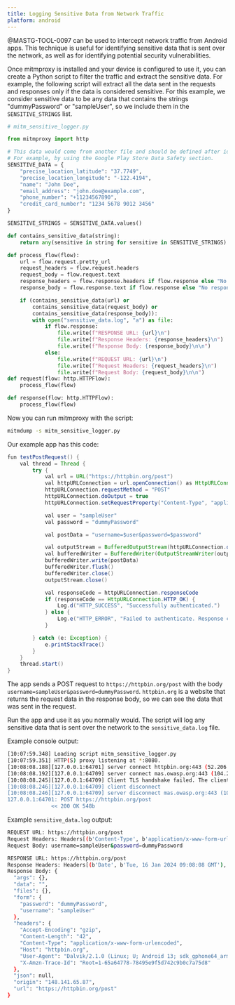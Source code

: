 ```yaml
---
title: Logging Sensitive Data from Network Traffic
platform: android
---
```


@MASTG-TOOL-0097 can be used to intercept network traffic from Android apps. This technique is useful for identifying sensitive data that is sent over the network, as well as for identifying potential security vulnerabilities.

Once mitmproxy is installed and your device is configured to use it, you can create a Python script to filter the traffic and extract the sensitive data. For example, the following script will extract all the data sent in the requests and responses only if the data is considered sensitive. For this example, we consider sensitive data to be any data that contains the strings "dummyPassword" or "sampleUser", so we include them in the `SENSITIVE_STRINGS` list.

```python
# mitm_sensitive_logger.py

from mitmproxy import http

# This data would come from another file and should be defined after identifying the data that is considered sensitive for this application.
# For example, by using the Google Play Store Data Safety section.
SENSITIVE_DATA = {
    "precise_location_latitude": "37.7749",
    "precise_location_longitude": "-122.4194",
    "name": "John Doe",
    "email_address": "john.doe@example.com",
    "phone_number": "+11234567890",
    "credit_card_number": "1234 5678 9012 3456"
}

SENSITIVE_STRINGS = SENSITIVE_DATA.values()

def contains_sensitive_data(string):
    return any(sensitive in string for sensitive in SENSITIVE_STRINGS)

def process_flow(flow):
    url = flow.request.pretty_url
    request_headers = flow.request.headers
    request_body = flow.request.text
    response_headers = flow.response.headers if flow.response else "No response"
    response_body = flow.response.text if flow.response else "No response"

    if (contains_sensitive_data(url) or 
        contains_sensitive_data(request_body) or 
        contains_sensitive_data(response_body)):
        with open("sensitive_data.log", "a") as file:
            if flow.response:
                file.write(f"RESPONSE URL: {url}\n")
                file.write(f"Response Headers: {response_headers}\n")
                file.write(f"Response Body: {response_body}\n\n")
            else:
                file.write(f"REQUEST URL: {url}\n")
                file.write(f"Request Headers: {request_headers}\n")
                file.write(f"Request Body: {request_body}\n\n")
def request(flow: http.HTTPFlow):
    process_flow(flow)

def response(flow: http.HTTPFlow):
    process_flow(flow)
```

Now you can run mitmproxy with the script:

```bash
mitmdump -s mitm_sensitive_logger.py
```

Our example app has this code:

```java
fun testPostRequest() {
    val thread = Thread {
        try {
            val url = URL("https://httpbin.org/post")
            val httpURLConnection = url.openConnection() as HttpURLConnection
            httpURLConnection.requestMethod = "POST"
            httpURLConnection.doOutput = true
            httpURLConnection.setRequestProperty("Content-Type", "application/x-www-form-urlencoded")

            val user = "sampleUser"
            val password = "dummyPassword"

            val postData = "username=$user&password=$password"

            val outputStream = BufferedOutputStream(httpURLConnection.outputStream)
            val bufferedWriter = BufferedWriter(OutputStreamWriter(outputStream, "UTF-8"))
            bufferedWriter.write(postData)
            bufferedWriter.flush()
            bufferedWriter.close()
            outputStream.close()

            val responseCode = httpURLConnection.responseCode
            if (responseCode == HttpURLConnection.HTTP_OK) {
                Log.d("HTTP_SUCCESS", "Successfully authenticated.")
            } else {
                Log.e("HTTP_ERROR", "Failed to authenticate. Response code: $responseCode")
            }

        } catch (e: Exception) {
            e.printStackTrace()
        }
    }
    thread.start()
}
```

The app sends a POST request to `https://httpbin.org/post` with the body `username=sampleUser&password=dummyPassword`. `httpbin.org` is a website that returns the request data in the response body, so we can see the data that was sent in the request.

Run the app and use it as you normally would. The script will log any sensitive data that is sent over the network to the `sensitive_data.log` file.

Example console output:

```bash
[10:07:59.348] Loading script mitm_sensitive_logger.py
[10:07:59.351] HTTP(S) proxy listening at *:8080.
[10:08:08.188][127.0.0.1:64701] server connect httpbin.org:443 (52.206.94.89:443)
[10:08:08.192][127.0.0.1:64709] server connect mas.owasp.org:443 (104.22.27.77:443)
[10:08:08.245][127.0.0.1:64709] Client TLS handshake failed. The client does not trust the proxy's certificate for mas.owasp.org (OpenSSL Error([('SSL routines', '', 'ssl/tls alert certificate unknown')]))
[10:08:08.246][127.0.0.1:64709] client disconnect
[10:08:08.246][127.0.0.1:64709] server disconnect mas.owasp.org:443 (104.22.27.77:443)
127.0.0.1:64701: POST https://httpbin.org/post
              << 200 OK 548b
```

Example `sensitive_data.log` output:

```bash
REQUEST URL: https://httpbin.org/post
Request Headers: Headers[(b'Content-Type', b'application/x-www-form-urlencoded'), (b'User-Agent', b'Dalvik/2.1.0 (Linux; U; Android 13; sdk_gphone64_arm64 Build/TE1A.220922.021)'), (b'Host', b'httpbin.org'), (b'Connection', b'Keep-Alive'), (b'Accept-Encoding', b'gzip'), (b'Content-Length', b'42')]
Request Body: username=sampleUser&password=dummyPassword

RESPONSE URL: https://httpbin.org/post
Response Headers: Headers[(b'Date', b'Tue, 16 Jan 2024 09:08:08 GMT'), (b'Content-Type', b'application/json'), (b'Content-Length', b'548'), (b'Connection', b'keep-alive'), (b'Server', b'gunicorn/19.9.0'), (b'Access-Control-Allow-Origin', b'*'), (b'Access-Control-Allow-Credentials', b'true')]
Response Body: {
  "args": {}, 
  "data": "", 
  "files": {}, 
  "form": {
    "password": "dummyPassword", 
    "username": "sampleUser"
  }, 
  "headers": {
    "Accept-Encoding": "gzip", 
    "Content-Length": "42", 
    "Content-Type": "application/x-www-form-urlencoded", 
    "Host": "httpbin.org", 
    "User-Agent": "Dalvik/2.1.0 (Linux; U; Android 13; sdk_gphone64_arm64 Build/TE1A.220922.021)", 
    "X-Amzn-Trace-Id": "Root=1-65a64778-78495e9f5d742c9b0c7a75d8"
  }, 
  "json": null, 
  "origin": "148.141.65.87", 
  "url": "https://httpbin.org/post"
}
```
